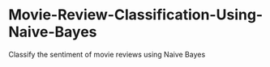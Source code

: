 # Movie-Review-Classification-Using-Naive-Bayes
Classify the sentiment of movie reviews using Naive Bayes
